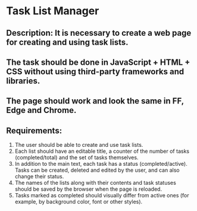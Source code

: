 # Task List Manager

## Description: It is necessary to create a web page for creating and using task lists.

## The task should be done in JavaScript + HTML + CSS without using third-party frameworks and libraries.

## The page should work and look the same in FF, Edge and Chrome.

## Requirements:
1) The user should be able to create and use task lists.
2) Each list should have an editable title, a counter of the number of tasks
(completed/total) and the set of tasks themselves.
3) In addition to the main text, each task has a status (completed/active). Tasks can
be created, deleted and edited by the user, and can also change their status.
4) The names of the lists along with their contents and task statuses should be saved by the browser when
the page is reloaded.
5) Tasks marked as completed should visually differ from active ones (for example,
by background color, font or other styles).
